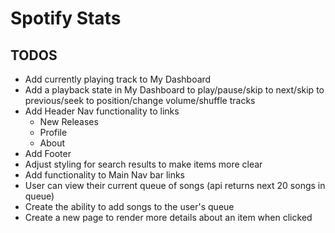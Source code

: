 # Spotify Stats

## TODOS

- Add currently playing track to My Dashboard
- Add a playback state in My Dashboard to play/pause/skip to next/skip to previous/seek to position/change volume/shuffle tracks
- Add Header Nav functionality to links
  - New Releases
  - Profile
  - About
- Add Footer
- Adjust styling for search results to make items more clear
- Add functionality to Main Nav bar links
- User can view their current queue of songs (api returns next 20 songs in queue)
- Create the ability to add songs to the user's queue
- Create a new page to render more details about an item when clicked
